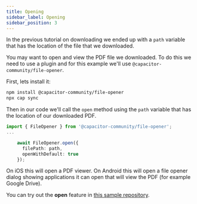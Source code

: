 ```yaml
---
title: Opening
sidebar_label: Opening
sidebar_position: 3
---
```


In the previous tutorial on downloading we ended up with a `path` variable that has the location of the file that we downloaded.

You may want to open and view the PDF file we downloaded. To do this we need to use a plugin and for this example we'll use `@capacitor-community/file-opener`.

First, lets install it:
```bash
npm install @capacitor-community/file-opener
npx cap sync
```

Then in our code we'll call the `open` method using the `path` variable that has the location of our downloaded PDF.

```typescript
import { FileOpener } from '@capacitor-community/file-opener';
...

    await FileOpener.open({
      filePath: path,
      openWithDefault: true
    });
```

On iOS this will open a PDF viewer. On Android this will open a file opener dialog showing applications it can open that will view the PDF (for example Google Drive).

You can try out the **open** feature in [this sample repository](https://github.com/ionic-enterprise/tutorials-pdf-share-open/blob/7c49c4f228ba3ff5fa9123f81e184d81889a86dd/src/app/home/home.page.ts#L96).
